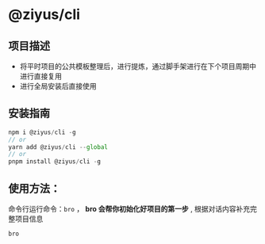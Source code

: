 # @ziyus/cli

## 项目描述

- 将平时项目的公共模板整理后，进行提炼，通过脚手架进行在下个项目周期中进行直接复用
- 进行全局安装后直接使用

## 安装指南

```js
npm i @ziyus/cli -g
// or
yarn add @ziyus/cli --global
// or
pnpm install @ziyus/cli -g
```

## 使用方法：

命令行运行命令：`bro` ， **bro 会帮你初始化好项目的第一步** , 根据对话内容补充完整项目信息

```js
bro
```
